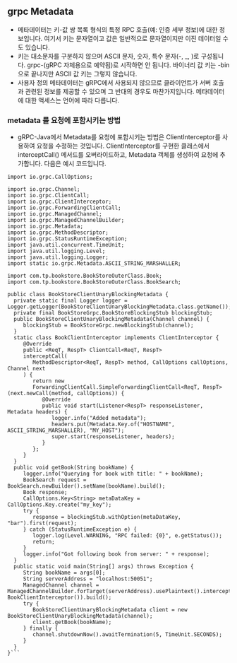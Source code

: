 ## grpc Metadata
- 메타데이터는 키-값 쌍 목록 형식의 특정 RPC 호출(예: 인증 세부 정보)에 대한 정보입니다. 여기서 키는 문자열이고 값은 일반적으로 문자열이지만 이진 데이터일 수도 있습니다.
- 키는 대소문자를 구분하지 않으며 ASCII 문자, 숫자, 특수 문자(-, _, )로 구성됩니다. grpc-(gRPC 자체용으로 예약됨)로 시작하면 안 됩니다. 바이너리 값 키는 -bin으로 끝나지만 ASCII 값 키는 그렇지 않습니다.
- 사용자 정의 메타데이터는 gRPC에서 사용되지 않으므로 클라이언트가 서버 호출과 관련된 정보를 제공할 수 있으며 그 반대의 경우도 마찬가지입니다. 메타데이터에 대한 액세스는 언어에 따라 다릅니다.

### metadata 를 요청에 포함시키는 방법
- gRPC-Java에서 Metadata를 요청에 포함시키는 방법은 ClientInterceptor를 사용하여 요청을 수정하는 것입니다. ClientInterceptor를 구현한 클래스에서 interceptCall() 메서드를 오버라이드하고, Metadata 객체를 생성하여 요청에 추가합니다. 다음은 예시 코드입니다.
 ``` package com.tp.bookstore;
import io.grpc.CallOptions;

import io.grpc.Channel;
import io.grpc.ClientCall;
import io.grpc.ClientInterceptor;
import io.grpc.ForwardingClientCall;
import io.grpc.ManagedChannel;
import io.grpc.ManagedChannelBuilder;
import io.grpc.Metadata;
import io.grpc.MethodDescriptor;
import io.grpc.StatusRuntimeException;
import java.util.concurrent.TimeUnit;
import java.util.logging.Level;
import java.util.logging.Logger;
import static io.grpc.Metadata.ASCII_STRING_MARSHALLER;

import com.tp.bookstore.BookStoreOuterClass.Book;
import com.tp.bookstore.BookStoreOuterClass.BookSearch;

public class BookStoreClientUnaryBlockingMetadata {
   private static final Logger logger = Logger.getLogger(BookStoreClientUnaryBlockingMetadata.class.getName());
   private final BookStoreGrpc.BookStoreBlockingStub blockingStub;
   public BookStoreClientUnaryBlockingMetadata(Channel channel) {
      blockingStub = BookStoreGrpc.newBlockingStub(channel);
   }
   static class BookClientInterceptor implements ClientInterceptor {
      @Override
      public <ReqT, RespT> ClientCall<ReqT, RespT>
      interceptCall(
         MethodDescriptor<ReqT, RespT> method, CallOptions callOptions, Channel next
      ) {
         return new 
         ForwardingClientCall.SimpleForwardingClientCall<ReqT, RespT>(next.newCall(method, callOptions)) {
            @Override
            public void start(Listener<RespT> responseListener, Metadata headers) {
               logger.info("Added metadata");
               headers.put(Metadata.Key.of("HOSTNAME", ASCII_STRING_MARSHALLER), "MY_HOST");
               super.start(responseListener, headers);
            }
         };
      }
   }
   public void getBook(String bookName) {
      logger.info("Querying for book with title: " + bookName); 
      BookSearch request = BookSearch.newBuilder().setName(bookName).build(); 
      Book response; 
      CallOptions.Key<String> metaDataKey = CallOptions.Key.create("my_key");
      try {
         response = blockingStub.withOption(metaDataKey, "bar").first(request);
      } catch (StatusRuntimeException e) {
         logger.log(Level.WARNING, "RPC failed: {0}", e.getStatus());
         return;
      }
      logger.info("Got following book from server: " + response);
   } 
   public static void main(String[] args) throws Exception {
      String bookName = args[0];
      String serverAddress = "localhost:50051";
      ManagedChannel channel =  ManagedChannelBuilder.forTarget(serverAddress).usePlaintext().intercept(new BookClientInterceptor()).build();
      try {
         BookStoreClientUnaryBlockingMetadata client = new BookStoreClientUnaryBlockingMetadata(channel);
         client.getBook(bookName);
      } finally {
         channel.shutdownNow().awaitTermination(5, TimeUnit.SECONDS);
      }
   }
}```
